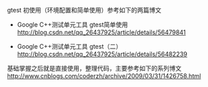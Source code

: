 gtest 初使用（环境配置和简单使用）参考如下的两篇博文

* Google C++测试单元工具 gtest简单使用
http://blog.csdn.net/qq_26437925/article/details/56479841

* Google C++测试单元工具 gtest（二）
http://blog.csdn.net/qq_26437925/article/details/56482239

基础掌握之后就是直接使用，整理代码，主要参考如下的系列博文
http://www.cnblogs.com/coderzh/archive/2009/03/31/1426758.html
